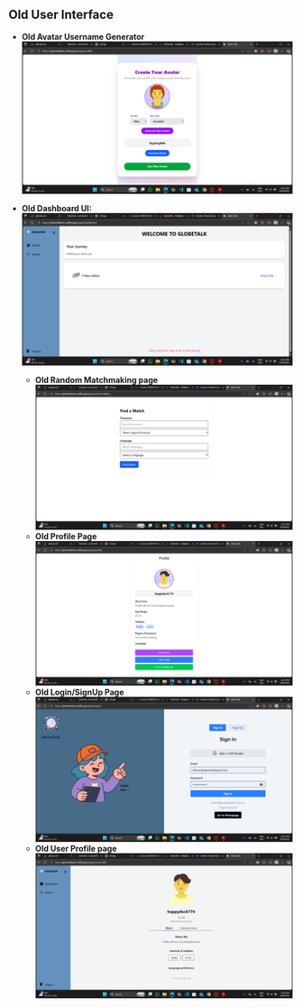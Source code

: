 ## Old User Interface



- **Old Avatar Username Generator** 
  ![Sprint Planning Screenshot](../../images/oldAvatarUsername.png)

- **Old Dashboard UI:**
  ![Sprint Review Screenshot](../../images/oldDashboard.png)
  - **Old Random Matchmaking page** 
  ![Sprint Review Screenshot](../../images/oldMatchmaking.png)
  - **Old Profile Page** 
  ![Sprint Review Screenshot](../../images/oldProfile.png)
  - **Old Login/SignUp Page** 
  ![Sprint Review Screenshot](../../images/oldSignupSignin.png)
  - **Old User Profile page** 
  ![Sprint Review Screenshot](../../images/oldUserProfile.png)

  

  